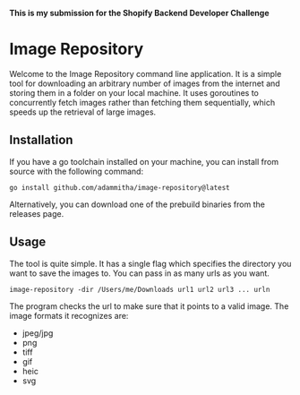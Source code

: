 **This is my submission for the Shopify Backend Developer Challenge**

# Image Repository

Welcome to the Image Repository command line application. It is a simple tool for downloading an arbitrary number of images from the internet and storing them in a folder on your local machine. It uses goroutines to concurrently fetch images rather than fetching them sequentially, which speeds up the retrieval of large images.

## Installation

If you have a go toolchain installed on your machine, you can install from source with the following command:

```
go install github.com/adammitha/image-repository@latest
```

Alternatively, you can download one of the prebuild binaries from the releases page.

## Usage

The tool is quite simple. It has a single flag which specifies the directory you want to save the images to. You can pass in as many urls as you want.

```
image-repository -dir /Users/me/Downloads url1 url2 url3 ... urln
```

The program checks the url to make sure that it points to a valid image. The image formats it recognizes are:

- jpeg/jpg
- png
- tiff
- gif
- heic
- svg
